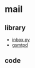 ﻿# mail

## library

- [inbox.py](https://github.com/kennethreitz/inbox.py)
- [gsmtpd](https://github.com/34nm/gsmtpd)

## code